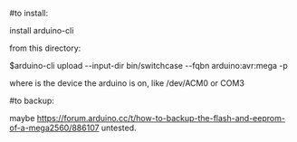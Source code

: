 #to install:

install arduino-cli

from this directory:

$arduino-cli upload --input-dir bin/switchcase --fqbn arduino:avr:mega -p <port>

where <port> is the device the arduino is on, like /dev/ACM0 or COM3

#to backup:

maybe https://forum.arduino.cc/t/how-to-backup-the-flash-and-eeprom-of-a-mega2560/886107
untested.
